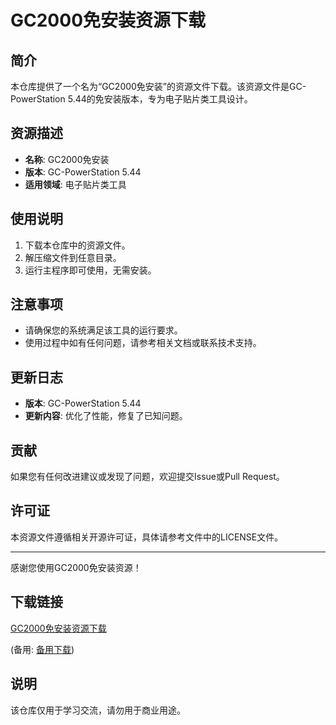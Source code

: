 # GC2000免安装资源下载

## 简介
本仓库提供了一个名为“GC2000免安装”的资源文件下载。该资源文件是GC-PowerStation 5.44的免安装版本，专为电子贴片类工具设计。

## 资源描述
- **名称**: GC2000免安装
- **版本**: GC-PowerStation 5.44
- **适用领域**: 电子贴片类工具

## 使用说明
1. 下载本仓库中的资源文件。
2. 解压缩文件到任意目录。
3. 运行主程序即可使用，无需安装。

## 注意事项
- 请确保您的系统满足该工具的运行要求。
- 使用过程中如有任何问题，请参考相关文档或联系技术支持。

## 更新日志
- **版本**: GC-PowerStation 5.44
- **更新内容**: 优化了性能，修复了已知问题。

## 贡献
如果您有任何改进建议或发现了问题，欢迎提交Issue或Pull Request。

## 许可证
本资源文件遵循相关开源许可证，具体请参考文件中的LICENSE文件。

---
感谢您使用GC2000免安装资源！

## 下载链接
[GC2000免安装资源下载](https://pan.quark.cn/s/51e2f9e7959c) 

(备用: [备用下载](https://pan.baidu.com/s/186_V6SAf3MSvP1vqMH3HQA?pwd=1234))

## 说明

该仓库仅用于学习交流，请勿用于商业用途。
